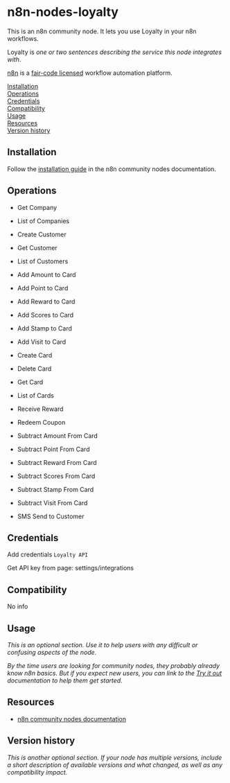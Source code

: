 # n8n-nodes-loyalty

This is an n8n community node. It lets you use Loyalty in your n8n workflows.

Loyalty is _one or two sentences describing the service this node integrates with_.

[n8n](https://n8n.io/) is a [fair-code licensed](https://docs.n8n.io/reference/license/) workflow automation platform.

[Installation](#installation)  
[Operations](#operations)  
[Credentials](#credentials)  <!-- delete if no auth needed -->  
[Compatibility](#compatibility)  
[Usage](#usage)  <!-- delete if not using this section -->  
[Resources](#resources)  
[Version history](#version-history)  <!-- delete if not using this section -->  

## Installation

Follow the [installation guide](https://docs.n8n.io/integrations/community-nodes/installation/) in the n8n community nodes documentation.

## Operations

- Get Company
- List of Companies


- Create Customer
- Get Customer
- List of Customers


- Add Amount to Card
- Add Point to Card
- Add Reward to Card
- Add Scores to Card
- Add Stamp to Card
- Add Visit to Card
- Create Card
- Delete Card
- Get Card
- List of Cards
- Receive Reward
- Redeem Coupon
- Subtract Amount From Card
- Subtract Point From Card
- Subtract Reward From Card
- Subtract Scores From Card
- Subtract Stamp From Card
- Subtract Visit From Card


- SMS Send to Customer

## Credentials

Add credentials `Loyalty API`

Get API key from page: settings/integrations

## Compatibility

No info

## Usage

_This is an optional section. Use it to help users with any difficult or confusing aspects of the node._

_By the time users are looking for community nodes, they probably already know n8n basics. But if you expect new users, you can link to the [Try it out](https://docs.n8n.io/try-it-out/) documentation to help them get started._

## Resources

* [n8n community nodes documentation](https://docs.n8n.io/integrations/community-nodes/)

## Version history

_This is another optional section. If your node has multiple versions, include a short description of available versions and what changed, as well as any compatibility impact._


